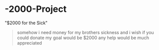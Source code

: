 # -2000-Project
"$2000 for the Sick"

> somehow i need money for my brothers sickness and i wish if you could donate my goal would be $2000 any help would be much appreciated
